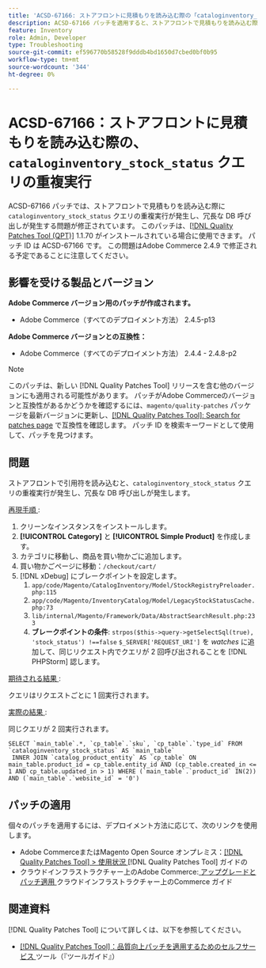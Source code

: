 ```yaml
---
title: 'ACSD-67166: ストアフロントに見積もりを読み込む際の「cataloginventory_stock_status」クエリの重複した実行'
description: ACSD-67166 パッチを適用すると、ストアフロントで見積もりを読み込む際に「cataloginventory_stock_status」クエリが重複して実行され、冗長な DB 呼び出しが発生するAdobe Commerceの問題を修正できます。
feature: Inventory
role: Admin, Developer
type: Troubleshooting
source-git-commit: ef596770b58528f9dddb4bd1650d7cbed0bf0b95
workflow-type: tm+mt
source-wordcount: '344'
ht-degree: 0%

---
```



# ACSD-67166：ストアフロントに見積もりを読み込む際の、`cataloginventory_stock_status` クエリの重複実行

ACSD-67166 パッチでは、ストアフロントで見積もりを読み込む際に `cataloginventory_stock_status` クエリの重複実行が発生し、冗長な DB 呼び出しが発生する問題が修正されています。 このパッチは、[[!DNL Quality Patches Tool (QPT)]](/help/tools/quality-patches-tool/quality-patches-tool-to-self-serve-quality-patches.md) 1.1.70 がインストールされている場合に使用できます。 パッチ ID は ACSD-67166 です。 この問題はAdobe Commerce 2.4.9 で修正される予定であることに注意してください。

## 影響を受ける製品とバージョン

**Adobe Commerce バージョン用のパッチが作成されます。**

* Adobe Commerce（すべてのデプロイメント方法） 2.4.5-p13

**Adobe Commerce バージョンとの互換性：**

* Adobe Commerce（すべてのデプロイメント方法） 2.4.4 - 2.4.8-p2

>[!NOTE]
>
>このパッチは、新しい [!DNL Quality Patches Tool] リリースを含む他のバージョンにも適用される可能性があります。 パッチがAdobe Commerceのバージョンと互換性があるかどうかを確認するには、`magento/quality-patches` パッケージを最新バージョンに更新し、[[!DNL Quality Patches Tool]: Search for patches page](https://experienceleague.adobe.com/tools/commerce-quality-patches/index.html) で互換性を確認します。 パッチ ID を検索キーワードとして使用して、パッチを見つけます。

## 問題

ストアフロントで引用符を読み込むと、`cataloginventory_stock_status` クエリの重複実行が発生し、冗長な DB 呼び出しが発生します。

<u> 再現手順 </u>:

1. クリーンなインスタンスをインストールします。
1. **[!UICONTROL Category]** と **[!UICONTROL Simple Product]** を作成します。
1. カテゴリに移動し、商品を買い物かごに追加します。
1. 買い物かごページに移動：`/checkout/cart/`
1. [!DNL xDebug] にブレークポイントを設定します。
   1. `app/code/Magento/CatalogInventory/Model/StockRegistryPreloader.php:115`
   1. `app/code/Magento/InventoryCatalog/Model/LegacyStockStatusCache.php:73`
   1. `lib/internal/Magento/Framework/Data/AbstractSearchResult.php:233`
   1. **ブレークポイントの条件**: `strpos($this->query->getSelectSql(true), 'stock_status') !==false`
`$_SERVER['REQUEST_URI']` を *watches* に追加して、同じリクエスト内でクエリが 2 回呼び出されることを [!DNL PHPStorm] 認します。

<u> 期待される結果 </u>:

クエリはリクエストごとに 1 回実行されます。

<u> 実際の結果 </u>:

同じクエリが 2 回実行されます。

```
SELECT `main_table`.*, `cp_table`.`sku`, `cp_table`.`type_id` FROM `cataloginventory_stock_status` AS `main_table`
 INNER JOIN `catalog_product_entity` AS `cp_table` ON main_table.product_id = cp_table.entity_id AND (cp_table.created_in <= 1 AND cp_table.updated_in > 1) WHERE (`main_table`.`product_id` IN(2)) AND (`main_table`.`website_id` = '0') 
```

## パッチの適用

個々のパッチを適用するには、デプロイメント方法に応じて、次のリンクを使用します。

* Adobe CommerceまたはMagento Open Source オンプレミス：[[!DNL Quality Patches Tool] > 使用状況 ](/help/tools/quality-patches-tool/usage.md)[!DNL Quality Patches Tool] ガイドの
* クラウドインフラストラクチャー上のAdobe Commerce:[ アップグレードとパッチ適用 ](https://experienceleague.adobe.com/docs/commerce-cloud-service/user-guide/develop/upgrade/apply-patches.html) クラウドインフラストラクチャー上のCommerce ガイド

## 関連資料

[!DNL Quality Patches Tool] について詳しくは、以下を参照してください。

* [[!DNL Quality Patches Tool]：品質向上パッチを適用するためのセルフサービス ](/help/tools/quality-patches-tool/quality-patches-tool-to-self-serve-quality-patches.md) ツール（『ツールガイド』）

